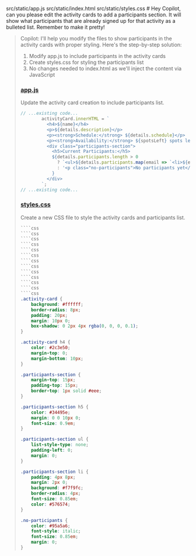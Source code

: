 
src/static/app.js
src/static/index.html
src/static/styles.css # Hey Copilot, can you please edit the activity cards to add a participants section.
It will show what participants that are already signed up for that activity as a bulleted list.
Remember to make it pretty!

> Copilot: I'll help you modify the files to show participants in the activity cards with proper styling. Here's the step-by-step solution:
> 
> 1. Modify app.js to include participants in the activity cards
> 2. Create styles.css for styling the participants list
> 3. No changes needed to index.html as we'll inject the content via JavaScript
> 
> ### [app.js](vscode-remote://codespaces/workspaces/skills-getting-started-with-github-copilot/src/static/app.js)
> 
> Update the activity card creation to include participants list.
> 
> ````javascript
> // ...existing code...
>         activityCard.innerHTML = `
>           <h4>${name}</h4>
>           <p>${details.description}</p>
>           <p><strong>Schedule:</strong> ${details.schedule}</p>
>           <p><strong>Availability:</strong> ${spotsLeft} spots left</p>
>           <div class="participants-section">
>             <h5>Current Participants:</h5>
>             ${details.participants.length > 0 
>               ? `<ul>${details.participants.map(email => `<li>${email}</li>`).join('')}</ul>`
>               : '<p class="no-participants">No participants yet</p>'
>             }
>           </div>
>         `;
> // ...existing code...
> ````
> 
> ### [styles.css](vscode-remote://codespaces/workspaces/skills-getting-started-with-github-copilot/src/static/styles.css)
> 
> Create a new CSS file to style the activity cards and participants list.
> 
> ````css
> ````css
> ````css
> ````css
> ````css
> ````css
> ````css
> ````css
> ````css
> ````css
> ````css
> ````css
> ````css
> ````css
> .activity-card {
>     background: #ffffff;
>     border-radius: 8px;
>     padding: 20px;
>     margin: 10px 0;
>     box-shadow: 0 2px 4px rgba(0, 0, 0, 0.1);
> }
> 
> .activity-card h4 {
>     color: #2c3e50;
>     margin-top: 0;
>     margin-bottom: 10px;
> }
> 
> .participants-section {
>     margin-top: 15px;
>     padding-top: 15px;
>     border-top: 1px solid #eee;
> }
> 
> .participants-section h5 {
>     color: #34495e;
>     margin: 0 0 10px 0;
>     font-size: 0.9em;
> }
> 
> .participants-section ul {
>     list-style-type: none;
>     padding-left: 0;
>     margin: 0;
> }
> 
> .participants-section li {
>     padding: 4px 8px;
>     margin: 2px 0;
>     background: #f7f9fc;
>     border-radius: 4px;
>     font-size: 0.85em;
>     color: #576574;
> }
> 
> .no-participants {
>     color: #95a5a6;
>     font-style: italic;
>     font-size: 0.85em;
>     margin: 0;
> }
